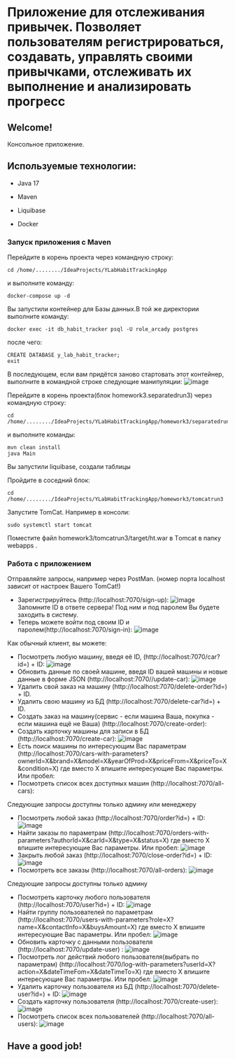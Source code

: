 # Приложение для отслеживания привычек. Позволяет пользователям регистрироваться, создавать, управлять своими привычками, отслеживать их выполнение и анализировать прогресс

## Welcome!

Консольное приложение.

## Используемые технологии:

* Java 17

* Maven

* Liquibase

* Docker

### Запуск приложения с Maven
Перейдите в корень проекта через командную строку:
```
cd /home/......../IdeaProjects/YLabHabitTrackingApp
``` 
и выполните команду:
```
docker-compose up -d
```
Вы запустили контейнер для Базы данных.В той же директории выполните команду:
```
docker exec -it db_habit_tracker psql -U role_arcady postgres
```
после чего:
```
CREATE DATABASE y_lab_habit_tracker;
exit 
```

В последующем, если вам придётся заново стартовать этот контейнер, выполните в командной строке следующие манипуляции:
![image](images/containerRestart.png)


Перейдите в корень проекта(блок homework3.separatedrun3) через командную строку:
```
cd /home/......../IdeaProjects/YLabHabitTrackingApp/homework3/separatedrun3
``` 
и выполните команды:
```
mvn clean install
java Main
```
Вы запустили liquibase, создали таблицы

Пройдите в соседний блок:

```
cd /home/......../IdeaProjects/YLabHabitTrackingApp/homework3/tomcatrun3
```

Запустите TomCat. Например в консоли:
```
sudo systemctl start tomcat
```
Поместите файл homework3/tomcatrun3/target/ht.war  в Тomcat  в папку webapps .



### Работа с приложением
Отправляйте запросы, например через PostMan. (номер порта localhost зависит от настроек Вашего TomCat!)
* Зарегистрируйтесь (http://localhost:7070/sign-up):
![image](images/1.png) Запомните ID в ответе сервера! Под ним и под паролем Вы будете заходить в систему.
* Теперь можете войти под своим ID и паролем(http://localhost:7070/sign-in):
![image](images/2.png)

Как обычный клиент, вы можете:
* Посмотреть любую машину, введя её ID, (http://localhost:7070/car?id=) + ID:
![image](images/3.png)
* Обновить данные по своей машине, введя ID вашей машины и новые данные в форме JSON (http://localhost:7070//update-car):
![image](images/4.png) 
* Удалить свой заказ на машину (http://localhost:7070/delete-order?id=) + ID.
* Удалить свою машину из БД (http://localhost:7070/delete-car?id=) + ID.
* Создать заказ на машину(сервис - если машина Ваша, покупка - если машина ещё не Ваша) (http://localhost:7070/create-order):
* Создать карточку машины для записи в БД (http://localhost:7070/create-car):
  ![image](images/8.png)
* Есть поиск машины по интересующим Вас параметрам (http://localhost:7070/cars-with-parameters?ownerId=X&brand=X&model=X&yearOfProd=X&priceFrom=X&priceTo=X&condition=X) где вместо X впишите интересующие Вас параметры. Или пробел:
* Посмотреть список всех доступных машин (http://localhost:7070/all-cars):

Следующие запросы доступны только админу или менеджеру
* Посмотреть любой заказ (http://localhost:7070/order?id=) + ID:
![image](images/9.png)
* Найти заказы по параметрам (http://localhost:7070/orders-with-parameters?authorId=X&carId=X&type=X&status=X) где вместо X впишите интересующие Вас параметры. Или пробел:
![image](images/10.png)
* Закрыть любой заказ (http://localhost:7070/close-order?id=) + ID:
![image](images/11.png)
* Посмотреть все заказы (http://localhost:7070/all-orders):
![image](images/12.png)

Следующие запросы доступны только админу
* Посмотреть карточку любого пользователя (http://localhost:7070/user?id=) + ID:
  ![image](images/9.png)
* Найти группу пользователей по параметрам (http://localhost:7070/users-with-parameters?role=X?name=X&contactInfo=X&buysAmount=X) где вместо X впишите интересующие Вас параметры. Или пробел:
  ![image](images/10.png)
* Обновить карточку с данными пользователя (http://localhost:7070/update-user) :
  ![image](images/11.png)
* Посмотреть лог действий любого пользователя(выбрать по параметрам) (http://localhost:7070/log-with-parameters?userId=X?action=X&dateTimeFom=X&dateTimeTo=X) где вместо X впишите интересующие Вас параметры. Или пробел:
  ![image](images/12.png)
* Удалить карточку пользователя из БД (http://localhost:7070/delete-user?id=) + ID:
  ![image](images/12.png)
* Создать карточку пользователя (http://localhost:7070/create-user):
  ![image](images/12.png)
* Посмотреть список всех пользователей (http://localhost:7070/all-users):
  ![image](images/12.png)


## Have a good job!
